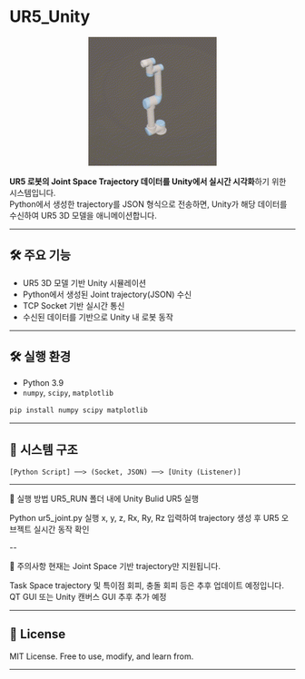 # UR5_Unity
<p align="center">
  <img src="UR5.gif" width="45%">
</p>

**UR5 로봇의 Joint Space Trajectory 데이터를 Unity에서 실시간 시각화**하기 위한 시스템입니다.  
Python에서 생성한 trajectory를 JSON 형식으로 전송하면, Unity가 해당 데이터를 수신하여 UR5 3D 모델을 애니메이션합니다.

---

## 🛠 주요 기능

- UR5 3D 모델 기반 Unity 시뮬레이션
- Python에서 생성된 Joint trajectory(JSON) 수신
- TCP Socket 기반 실시간 통신
- 수신된 데이터를 기반으로 Unity 내 로봇 동작

---

## 🛠️ 실행 환경

* Python 3.9
* `numpy`, `scipy`, `matplotlib`

```bash
pip install numpy scipy matplotlib
```
---

## 🔧 시스템 구조

```text
[Python Script] ──> (Socket, JSON) ──> [Unity (Listener)]
```
---

🚀 실행 방법
UR5_RUN 폴더 내에 Unity Bulid UR5 실행

Python ur5_joint.py 실행
x, y, z, Rx, Ry, Rz 입력하여 trajectory 생성 후
UR5 오브젝트 실시간 동작 확인

--

📌 주의사항
현재는 Joint Space 기반 trajectory만 지원됩니다.

Task Space trajectory 및 특이점 회피, 충돌 회피 등은 추후 업데이트 예정입니다.   
QT GUI 또는 Unity 캔버스 GUI 추후 추가 예정

---

## 🔗 License

MIT License. Free to use, modify, and learn from.

---
